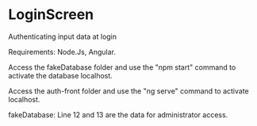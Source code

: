 # LoginScreen

Authenticating input data at login

Requirements: Node.Js, Angular.

Access the fakeDatabase folder and use the "npm start" command to activate the database localhost.

Access the auth-front folder and use the "ng serve" command to activate localhost.

fakeDatabase: Line 12 and 13 are the data for administrator access.



